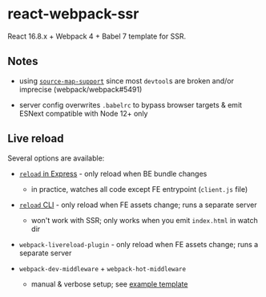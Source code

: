 # react-webpack-ssr

React 16.8.x + Webpack 4 + Babel 7 template for SSR.

## Notes

- using [`source-map-support`](https://github.com/evanw/node-source-map-support) since most `devtool`s are broken and/or imprecise (webpack/webpack#5491)

- server config overwrites `.babelrc` to bypass browser targets & emit ESNext compatible with Node 12+ only

## Live reload

Several options are available:

- [`reload` in Express](https://www.npmjs.com/package/reload#using-reload-in-express) - only reload when BE bundle changes
  - in practice, watches all code except FE entrypoint (`client.js` file)

- [`reload` CLI](https://www.npmjs.com/package/reload#using-reload-as-a-command-line-application) - only reload when FE assets change; runs a separate server
  - won't work with SSR; only works when you emit `index.html` in watch dir

- `webpack-livereload-plugin` - only reload when FE assets change; runs a separate server

- `webpack-dev-middleware` + `webpack-hot-middleware`
  - manual & verbose setup; see [example template](https://github.com/manuelbieh/react-ssr-setup)
